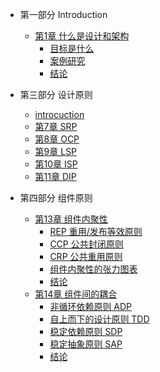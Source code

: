 
* 第一部分 Introduction
  * [第1章 什么是设计和架构](chapter-1/summary.md)
    * [目标是什么](chapter-1/Goals.md)
    * [案例研究](chapter-1/Case_Study.md)
    * [结论](chapter-1/Conclusion.md)

* 第三部分 设计原则
  * [introcuction](./part3.md)
  * [第7章 SRP](./chapter-7/SRP.md)
  * [第8章 OCP](./chapter-8/OCP.md)
  * [第9章 LSP](./chapter-9/LSP.md)
  * [第10章 ISP](./chapter-10/ISP.md)
  * [第11章 DIP](./chapter-11/DIP.md)

* 第四部分 组件原则
  * [第13章 组件内聚性](chapter-13/summary.md)
    * [REP 重用/发布等效原则](chapter-13/REP.md)
    * [CCP 公共封闭原则](chapter-13/CCP.md)
    * [CRP 公共重用原则](chapter-13/CRP.md)
    * [组件内聚性的张力图表](chapter-13/Tension_Diagram.md)
    * [结论](chapter-13/Conclusion.md)
  * [第14章 组件间的耦合](chapter-14/summary.md)
    * [非循环依赖原则 ADP](chapter-14/ADP.md)
    * [自上而下的设计原则 TDD](chapter-14/TDD.md)
    * [稳定依赖原则 SDP](chapter-14/SDP.md)
    * [稳定抽象原则 SAP](chapter-14/SAP.md)
    * [结论](chapter-14/Conclusion.md)
    

